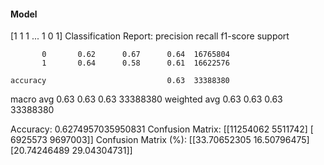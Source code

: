 #### Model
[1 1 1 ... 1 0 1]
Classification Report:
              precision    recall  f1-score   support

           0       0.62      0.67      0.64  16765804
           1       0.64      0.58      0.61  16622576

    accuracy                           0.63  33388380
   macro avg       0.63      0.63      0.63  33388380
weighted avg       0.63      0.63      0.63  33388380

Accuracy: 0.6274957035950831
Confusion Matrix:
[[11254062  5511742]
 [ 6925573  9697003]]
Confusion Matrix (%):
[[33.70652305 16.50796475]
 [20.74246489 29.04304731]]
